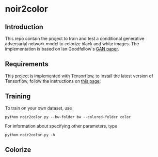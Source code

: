 # noir2color

## Introduction
This repo contain the project to train and test a conditional generative adversarial network model to colorize black and white images. The implementation is based on Ian Goodfellow's [GAN paper](https://arxiv.org/abs/1406.2661).

## Requirements
This project is implemented with Tensorflow, to install the latest version of Tensorflow, follow the instructions on [this page](https://www.tensorflow.org/install/).

## Training
To train on your own dataset, use
```commandline
python noir2color.py --bw-folder bw --colored-folder color
```
For information about specifying other parameters, type
```commandline
python noir2color.py -h
```

## Colorize